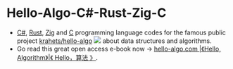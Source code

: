 # Hello-Algo-C#-Rust-Zig-C
- [C#](https://dotnetfoundation.org/), [Rust](https://www.rust-lang.org/), [Zig](https://ziglang.org/) and [C](https://www.open-std.org/JTC1/SC22/WG14/) programming language codes for the famous public project [krahets/hello-algo](https://github.com/krahets/hello-algo) <img src="https://img.shields.io/github/stars/krahets/hello-algo?style=social"/> about data structures and algorithms.
- Go read this great open access e-book now -> [ hello-algo.com |《Hello, Algorithm》|《 Hello，算法 》](https://www.hello-algo.com/). 